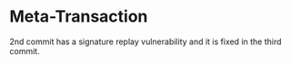 # Meta-Transaction

2nd commit has a signature replay vulnerability and it is fixed in the third commit.
